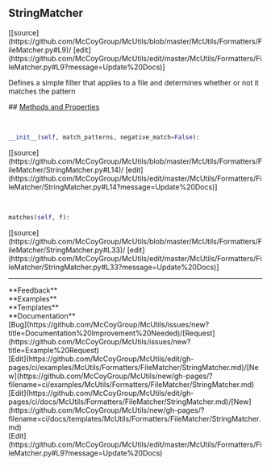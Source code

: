 ## <a id="McUtils.McUtils.Formatters.FileMatcher.StringMatcher">StringMatcher</a> 

<div class="docs-source-link" markdown="1">
[[source](https://github.com/McCoyGroup/McUtils/blob/master/McUtils/Formatters/FileMatcher.py#L9)/
[edit](https://github.com/McCoyGroup/McUtils/edit/master/McUtils/Formatters/FileMatcher.py#L9?message=Update%20Docs)]
</div>

Defines a simple filter that applies to a file and determines whether or not it matches the pattern







<div class="collapsible-section">
 <div class="collapsible-section collapsible-section-header" markdown="1">
## <a class="collapse-link" data-toggle="collapse" href="#methods" markdown="1"> Methods and Properties</a> <a class="float-right" data-toggle="collapse" href="#methods"><i class="fa fa-chevron-down"></i></a>
 </div>
 <div class="collapsible-section collapsible-section-body collapse show" id="methods" markdown="1">
 
<a id="McUtils.McUtils.Formatters.FileMatcher.StringMatcher.__init__" class="docs-object-method">&nbsp;</a> 
```python
__init__(self, match_patterns, negative_match=False): 
```
<div class="docs-source-link" markdown="1">
[[source](https://github.com/McCoyGroup/McUtils/blob/master/McUtils/Formatters/FileMatcher/StringMatcher.py#L14)/
[edit](https://github.com/McCoyGroup/McUtils/edit/master/McUtils/Formatters/FileMatcher/StringMatcher.py#L14?message=Update%20Docs)]
</div>


<a id="McUtils.McUtils.Formatters.FileMatcher.StringMatcher.matches" class="docs-object-method">&nbsp;</a> 
```python
matches(self, f): 
```
<div class="docs-source-link" markdown="1">
[[source](https://github.com/McCoyGroup/McUtils/blob/master/McUtils/Formatters/FileMatcher/StringMatcher.py#L33)/
[edit](https://github.com/McCoyGroup/McUtils/edit/master/McUtils/Formatters/FileMatcher/StringMatcher.py#L33?message=Update%20Docs)]
</div>
 </div>
</div>












---


<div markdown="1" class="text-secondary">
<div class="container">
  <div class="row">
   <div class="col" markdown="1">
**Feedback**   
</div>
   <div class="col" markdown="1">
**Examples**   
</div>
   <div class="col" markdown="1">
**Templates**   
</div>
   <div class="col" markdown="1">
**Documentation**   
</div>
   <div class="col" markdown="1">
   
</div>
   <div class="col" markdown="1">
   
</div>
   <div class="col" markdown="1">
   
</div>
</div>
  <div class="row">
   <div class="col" markdown="1">
[Bug](https://github.com/McCoyGroup/McUtils/issues/new?title=Documentation%20Improvement%20Needed)/[Request](https://github.com/McCoyGroup/McUtils/issues/new?title=Example%20Request)   
</div>
   <div class="col" markdown="1">
[Edit](https://github.com/McCoyGroup/McUtils/edit/gh-pages/ci/examples/McUtils/Formatters/FileMatcher/StringMatcher.md)/[New](https://github.com/McCoyGroup/McUtils/new/gh-pages/?filename=ci/examples/McUtils/Formatters/FileMatcher/StringMatcher.md)   
</div>
   <div class="col" markdown="1">
[Edit](https://github.com/McCoyGroup/McUtils/edit/gh-pages/ci/docs/McUtils/Formatters/FileMatcher/StringMatcher.md)/[New](https://github.com/McCoyGroup/McUtils/new/gh-pages/?filename=ci/docs/templates/McUtils/Formatters/FileMatcher/StringMatcher.md)   
</div>
   <div class="col" markdown="1">
[Edit](https://github.com/McCoyGroup/McUtils/edit/master/McUtils/Formatters/FileMatcher.py#L9?message=Update%20Docs)   
</div>
   <div class="col" markdown="1">
   
</div>
   <div class="col" markdown="1">
   
</div>
   <div class="col" markdown="1">
   
</div>
</div>
</div>
</div>